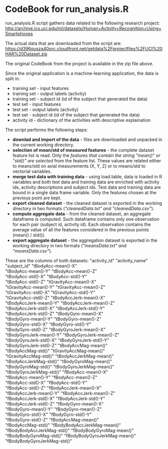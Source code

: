 CodeBook for run_analysis.R 
===========================

run_analysis.R script gathers data related to the following research project:
http://archive.ics.uci.edu/ml/datasets/Human+Activity+Recognition+Using+Smartphones

The actual data that are downloaded from the script are:
https://d396qusza40orc.cloudfront.net/getdata%2Fprojectfiles%2FUCI%20HAR%20Dataset.zip

The original CodeBook from the project is available in the zip file above.

Since the original application is a machine-learning application, the data is split in:
* training set - input features
* training set - output labels (activity)
* training set - subject id (id of the subject that generated the data)
* test set - input features
* test set - output labels (activity)
* test set - subject id (id of the subject that generated the data)
* activity id - dictionary of the activities with descriptive explaination

The script performs the following steps:
* **downlad and import of the data** - files are downloaded and unpacked in the current working directory.
* **selection of mean/std of measured features** - the complete dataset feature list is read. Only the *features that contain the string "mean()" or "std()" are selected* from the feature list. These values are related either to means/std on axial measurements (X, Y, Z) or to means/std to vectorial variables.
* **merge test data with training data** - using load.table, data is loaded in R variables and both test data and training data are enriched with activity ids, activity descriptions and subject ids. Test data and training data are bound in a single data frame variable. Only the features chosen at the previous point are kept.
* **export cleaned dataset** - the cleaned dataset is exported in the working directory in two formats (*"cleanedData.txt" and "cleanedData.csv"*).
* **compute aggregate data** - from the cleaned dataset, an aggregate dataframe is computed. Such dataframe contains only one observation for each pair (subject id, activity id). Each observation contains the average value of all the features considered in the previous points (mean() / std()).
* **export aggregate dataset** - the aggregation dataset is exported in the working directory in two formats (*"meansData.txt" and "meansData.csv"*).


These are the columns of both datasets:
"activity_id"                 "activity_name"              
"subject_id"                  "tBodyAcc-mean()-X"          
"tBodyAcc-mean()-Y"           "tBodyAcc-mean()-Z"          
"tBodyAcc-std()-X"            "tBodyAcc-std()-Y"           
"tBodyAcc-std()-Z"            "tGravityAcc-mean()-X"       
"tGravityAcc-mean()-Y"        "tGravityAcc-mean()-Z"       
"tGravityAcc-std()-X"         "tGravityAcc-std()-Y"        
"tGravityAcc-std()-Z"         "tBodyAccJerk-mean()-X"      
"tBodyAccJerk-mean()-Y"       "tBodyAccJerk-mean()-Z"      
"tBodyAccJerk-std()-X"        "tBodyAccJerk-std()-Y"       
"tBodyAccJerk-std()-Z"        "tBodyGyro-mean()-X"         
"tBodyGyro-mean()-Y"          "tBodyGyro-mean()-Z"         
"tBodyGyro-std()-X"           "tBodyGyro-std()-Y"          
"tBodyGyro-std()-Z"           "tBodyGyroJerk-mean()-X"     
"tBodyGyroJerk-mean()-Y"      "tBodyGyroJerk-mean()-Z"     
"tBodyGyroJerk-std()-X"       "tBodyGyroJerk-std()-Y"      
"tBodyGyroJerk-std()-Z"       "tBodyAccMag-mean()"         
"tBodyAccMag-std()"           "tGravityAccMag-mean()"      
"tGravityAccMag-std()"        "tBodyAccJerkMag-mean()"     
"tBodyAccJerkMag-std()"       "tBodyGyroMag-mean()"        
"tBodyGyroMag-std()"          "tBodyGyroJerkMag-mean()"    
"tBodyGyroJerkMag-std()"      "fBodyAcc-mean()-X"          
"fBodyAcc-mean()-Y"           "fBodyAcc-mean()-Z"          
"fBodyAcc-std()-X"            "fBodyAcc-std()-Y"           
"fBodyAcc-std()-Z"            "fBodyAccJerk-mean()-X"      
"fBodyAccJerk-mean()-Y"       "fBodyAccJerk-mean()-Z"      
"fBodyAccJerk-std()-X"        "fBodyAccJerk-std()-Y"       
"fBodyAccJerk-std()-Z"        "fBodyGyro-mean()-X"         
"fBodyGyro-mean()-Y"          "fBodyGyro-mean()-Z"         
"fBodyGyro-std()-X"           "fBodyGyro-std()-Y"          
"fBodyGyro-std()-Z"           "fBodyAccMag-mean()"         
"fBodyAccMag-std()"           "fBodyBodyAccJerkMag-mean()" 
"fBodyBodyAccJerkMag-std()"   "fBodyBodyGyroMag-mean()"    
"fBodyBodyGyroMag-std()"      "fBodyBodyGyroJerkMag-mean()"
"fBodyBodyGyroJerkMag-std()" 
